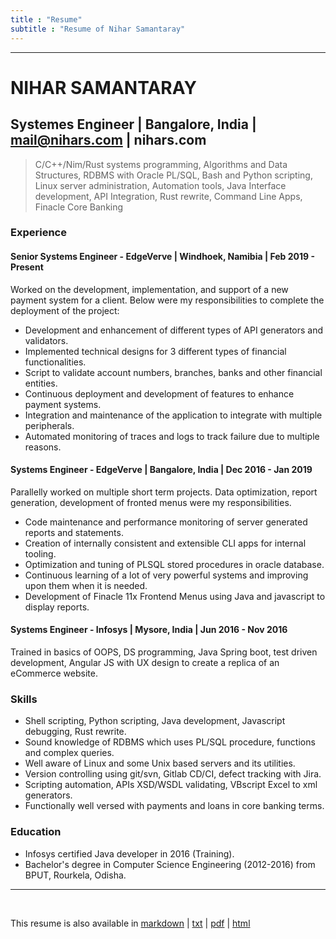 ```yaml
---
title : "Resume"
subtitle : "Resume of Nihar Samantaray"
---
```


---------------

# NIHAR SAMANTARAY

## Systemes Engineer | Bangalore, India | mail@nihars.com | nihars.com
  
>   C/C++/Nim/Rust systems programming, Algorithms and Data Structures, RDBMS with Oracle PL/SQL, Bash and Python scripting, Linux server administration, Automation tools, Java Interface development, API Integration, Rust rewrite, Command Line Apps, Finacle Core Banking
  

### Experience

#### Senior Systems Engineer - EdgeVerve | Windhoek, Namibia | Feb 2019 - Present 

Worked on the development, implementation, and support of a new payment system for a client. Below were my responsibilities to complete the deployment of the project:  

* Development and enhancement of different types of API generators and validators.
* Implemented technical designs for 3 different types of financial functionalities.
* Script to validate account numbers, branches, banks and other financial entities.  
* Continuous deployment and development of features to enhance payment systems.
* Integration and maintenance of the application to integrate with multiple peripherals.  
* Automated monitoring of traces and logs to track failure due to multiple reasons.  
   
#### Systems Engineer - EdgeVerve | Bangalore, India | Dec 2016 - Jan 2019

Parallelly worked on multiple short term projects. Data optimization, report generation, development of fronted menus were my responsibilities.  

* Code maintenance and performance monitoring of server generated reports and statements.
* Creation of internally consistent and extensible CLI apps for internal tooling.  
* Optimization and tuning of PLSQL stored procedures in oracle database.
* Continuous learning of a lot of very powerful systems and improving upon them when it is needed.
* Development of Finacle 11x Frontend Menus using Java and javascript to display reports.  
   
#### Systems Engineer - Infosys | Mysore, India | Jun 2016 - Nov 2016

Trained in basics of OOPS, DS programming, Java Spring boot, test driven development, Angular JS with UX design to create a replica of an eCommerce website.  

### Skills

* Shell scripting, Python scripting, Java development, Javascript debugging, Rust rewrite. 
* Sound knowledge of RDBMS which uses PL/SQL procedure, functions and complex queries.
* Well aware of Linux and some Unix based servers and its utilities.  
* Version controlling using git/svn, Gitlab CD/CI, defect tracking with Jira.  
* Scripting automation, APIs XSD/WSDL validating, VBscript Excel to xml generators.  
* Functionally well versed with payments and loans in core banking terms.

### Education

* Infosys certified Java developer in 2016 (Training).
* Bachelor's degree in Computer Science Engineering (2012-2016) from BPUT, Rourkela, Odisha.  


-----------
<br>
<p class="align-center">This resume is also available in <a href="/resource/docs/resume/resume.md">markdown</a> | <a href="/resource/docs/resume/resume.txt">txt</a> | <a href="/resource/docs/resume/resume.pdf">pdf</a> | <a href="/resource/docs/resume/resume.html">html</a> <p>
<br>